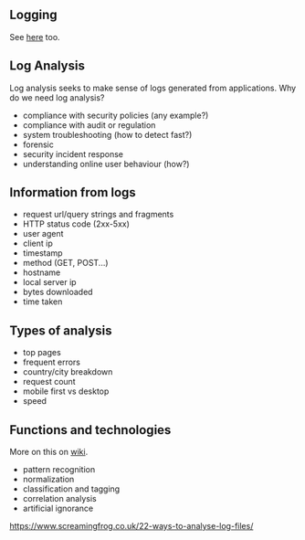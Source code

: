 ## Logging

See [here](https://github.com/alextanhongpin/ideas/blob/master/logging.md) too.

## Log Analysis

Log analysis seeks to make sense of logs generated from applications. Why do we need log analysis?

- compliance with security policies (any example?)
- compliance with audit or regulation
- system troubleshooting (how to detect fast?)
- forensic
- security incident response
- understanding online user behaviour (how?)

## Information from logs

- request url/query strings and fragments
- HTTP status code (2xx-5xx)
- user agent
- client ip 
- timestamp
- method (GET, POST...)
- hostname
- local server ip
- bytes downloaded 
- time taken


## Types of analysis

- top pages
- frequent errors
- country/city breakdown
- request count
- mobile first vs desktop
- speed


## Functions and technologies

More on this on [wiki](https://en.m.wikipedia.org/wiki/Log_analysis).

- pattern recognition
- normalization
- classification and tagging
- correlation analysis
- artificial ignorance




https://www.screamingfrog.co.uk/22-ways-to-analyse-log-files/
